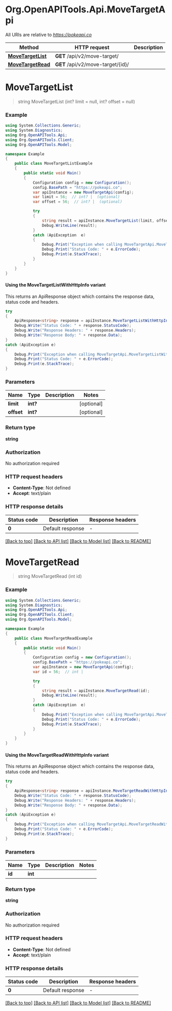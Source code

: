 # Org.OpenAPITools.Api.MoveTargetApi

All URIs are relative to *https://pokeapi.co*

| Method | HTTP request | Description |
|--------|--------------|-------------|
| [**MoveTargetList**](MoveTargetApi.md#movetargetlist) | **GET** /api/v2/move-target/ |  |
| [**MoveTargetRead**](MoveTargetApi.md#movetargetread) | **GET** /api/v2/move-target/{id}/ |  |

<a id="movetargetlist"></a>
# **MoveTargetList**
> string MoveTargetList (int? limit = null, int? offset = null)



### Example
```csharp
using System.Collections.Generic;
using System.Diagnostics;
using Org.OpenAPITools.Api;
using Org.OpenAPITools.Client;
using Org.OpenAPITools.Model;

namespace Example
{
    public class MoveTargetListExample
    {
        public static void Main()
        {
            Configuration config = new Configuration();
            config.BasePath = "https://pokeapi.co";
            var apiInstance = new MoveTargetApi(config);
            var limit = 56;  // int? |  (optional) 
            var offset = 56;  // int? |  (optional) 

            try
            {
                string result = apiInstance.MoveTargetList(limit, offset);
                Debug.WriteLine(result);
            }
            catch (ApiException  e)
            {
                Debug.Print("Exception when calling MoveTargetApi.MoveTargetList: " + e.Message);
                Debug.Print("Status Code: " + e.ErrorCode);
                Debug.Print(e.StackTrace);
            }
        }
    }
}
```

#### Using the MoveTargetListWithHttpInfo variant
This returns an ApiResponse object which contains the response data, status code and headers.

```csharp
try
{
    ApiResponse<string> response = apiInstance.MoveTargetListWithHttpInfo(limit, offset);
    Debug.Write("Status Code: " + response.StatusCode);
    Debug.Write("Response Headers: " + response.Headers);
    Debug.Write("Response Body: " + response.Data);
}
catch (ApiException e)
{
    Debug.Print("Exception when calling MoveTargetApi.MoveTargetListWithHttpInfo: " + e.Message);
    Debug.Print("Status Code: " + e.ErrorCode);
    Debug.Print(e.StackTrace);
}
```

### Parameters

| Name | Type | Description | Notes |
|------|------|-------------|-------|
| **limit** | **int?** |  | [optional]  |
| **offset** | **int?** |  | [optional]  |

### Return type

**string**

### Authorization

No authorization required

### HTTP request headers

 - **Content-Type**: Not defined
 - **Accept**: text/plain


### HTTP response details
| Status code | Description | Response headers |
|-------------|-------------|------------------|
| **0** | Default response |  -  |

[[Back to top]](#) [[Back to API list]](../README.md#documentation-for-api-endpoints) [[Back to Model list]](../README.md#documentation-for-models) [[Back to README]](../README.md)

<a id="movetargetread"></a>
# **MoveTargetRead**
> string MoveTargetRead (int id)



### Example
```csharp
using System.Collections.Generic;
using System.Diagnostics;
using Org.OpenAPITools.Api;
using Org.OpenAPITools.Client;
using Org.OpenAPITools.Model;

namespace Example
{
    public class MoveTargetReadExample
    {
        public static void Main()
        {
            Configuration config = new Configuration();
            config.BasePath = "https://pokeapi.co";
            var apiInstance = new MoveTargetApi(config);
            var id = 56;  // int | 

            try
            {
                string result = apiInstance.MoveTargetRead(id);
                Debug.WriteLine(result);
            }
            catch (ApiException  e)
            {
                Debug.Print("Exception when calling MoveTargetApi.MoveTargetRead: " + e.Message);
                Debug.Print("Status Code: " + e.ErrorCode);
                Debug.Print(e.StackTrace);
            }
        }
    }
}
```

#### Using the MoveTargetReadWithHttpInfo variant
This returns an ApiResponse object which contains the response data, status code and headers.

```csharp
try
{
    ApiResponse<string> response = apiInstance.MoveTargetReadWithHttpInfo(id);
    Debug.Write("Status Code: " + response.StatusCode);
    Debug.Write("Response Headers: " + response.Headers);
    Debug.Write("Response Body: " + response.Data);
}
catch (ApiException e)
{
    Debug.Print("Exception when calling MoveTargetApi.MoveTargetReadWithHttpInfo: " + e.Message);
    Debug.Print("Status Code: " + e.ErrorCode);
    Debug.Print(e.StackTrace);
}
```

### Parameters

| Name | Type | Description | Notes |
|------|------|-------------|-------|
| **id** | **int** |  |  |

### Return type

**string**

### Authorization

No authorization required

### HTTP request headers

 - **Content-Type**: Not defined
 - **Accept**: text/plain


### HTTP response details
| Status code | Description | Response headers |
|-------------|-------------|------------------|
| **0** | Default response |  -  |

[[Back to top]](#) [[Back to API list]](../README.md#documentation-for-api-endpoints) [[Back to Model list]](../README.md#documentation-for-models) [[Back to README]](../README.md)

